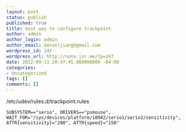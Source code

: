 ```yaml
---
layout: post
status: publish
published: true
title: best way to configure trackpoint
author: admin
author_login: admin
author_email: denzeljiang@gmail.com
wordpress_id: 247
wordpress_url: http://note.jzr.me/?p=247
date: 2012-09-11 20:47:45.000000000 -04:00
categories:
- Uncategorized
tags: []
comments: []
---
```

/etc/udev/rules.d/trackpoint.rules

```
SUBSYSTEM=="serio", DRIVERS=="psmouse", WAIT_FOR="/sys/devices/platform/i8042/serio1/serio2/sensitivity", ATTR{sensitivity}="200", ATTR{speed}="150"
```